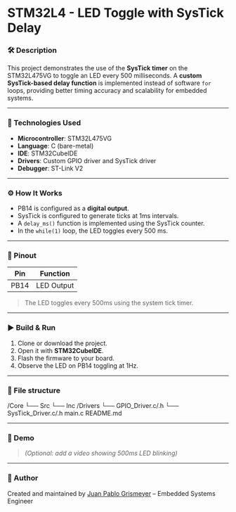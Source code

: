 # STM32L4 - LED Toggle with SysTick Delay

### 🛠 Description

This project demonstrates the use of the **SysTick timer** on the STM32L475VG to toggle an LED every 500 milliseconds. A **custom SysTick-based delay function** is implemented instead of software `for` loops, providing better timing accuracy and scalability for embedded systems.

---

### 🧰 Technologies Used

- **Microcontroller**: STM32L475VG
- **Language**: C (bare-metal)
- **IDE**: STM32CubeIDE
- **Drivers**: Custom GPIO driver and SysTick driver
- **Debugger**: ST-Link V2

---

### ⚙️ How It Works

- PB14 is configured as a **digital output**.
- SysTick is configured to generate ticks at 1ms intervals.
- A `delay_ms()` function is implemented using the SysTick counter.
- In the `while(1)` loop, the LED toggles every 500 ms.

---

### 🔌 Pinout

| Pin  | Function    |
|------|-------------|
| PB14 | LED Output  |

> The LED toggles every 500ms using the system tick timer.

---

### ▶️ Build & Run

1. Clone or download the project.
2. Open it with **STM32CubeIDE**.
3. Flash the firmware to your board.
4. Observe the LED on PB14 toggling at 1Hz.

---

### 📁 File structure
/Core
└── Src
└── Inc
/Drivers
└── GPIO_Driver.c/.h
└── SysTick_Driver.c/.h
main.c
README.md


---

### 📸 Demo

> *(Optional: add a video showing 500ms LED blinking)*

---

### 📌 Author

Created and maintained by [Juan Pablo Grismeyer](https://github.com/jpgrismeyer) – Embedded Systems Engineer

